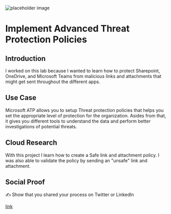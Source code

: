 <!-- This template removes the micro tutorial for a quicker post and removes images for a full template check out the 000-DAY-ARTICLE-LONG-TEMPLATE.MD-->

![placeholder image](https://www.softwareone.com/-/media/global/social-media-and-blog/content/windows-defender-atp-grafik-content.png?la=en&rev=7ac5042a7eab4ff0abf25bcadb046c8c&hash=1FBB1C1AB38756CF2461BD303332B4238465BC7E)

# Implement Advanced Threat Protection Policies

## Introduction

I worked on this lab because I wanted to learn how to protect Sharepoint, OneDrive, and Microsoft Teams from malicious links and attachments that might get sent throughout the different apps. 

## Use Case

Microsoft ATP allows you to setup Threat protection policies that helps you set the appropriate level of protection for the organization. Asides from that, it gives you different tools to understand the data and perform better investigations of potential threats.

## Cloud Research

With this project I learn how to create a Safe link and attachment policy. I was also able to validate the policy by sending an "unsafe" link and attachment. 
## Social Proof

✍️ Show that you shared your process on Twitter or LinkedIn

[link](link)
